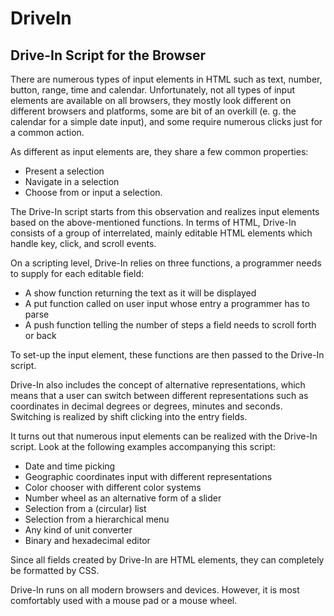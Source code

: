 # DriveIn

## Drive-In Script for the Browser

There are numerous types of input elements in HTML such as text, number, button, range, time and calendar. Unfortunately, not all types of input elements are available on all browsers, they mostly look different on different browsers and platforms, some are bit of an overkill (e. g. the calendar for a simple date input), and some require numerous clicks just for a common action.

As different as input elements are, they share a few common properties:

* Present a selection
* Navigate in a selection
* Choose from or input a selection.

The Drive-In script starts from this observation and realizes input elements based on the above-mentioned functions. In terms of HTML, Drive-In consists of a group of interrelated, mainly editable HTML elements which handle key, click, and scroll events.

On a scripting level, Drive-In relies on three functions, a programmer needs to supply for each editable field:

* A show function returning the text as it will be displayed
* A put function called on user input whose entry a programmer has to parse
* A push function telling the number of steps a field needs to scroll forth or back

To set-up the input element, these functions are then passed to the Drive-In script.

Drive-In also includes the concept of alternative representations, which means that a user can switch between different representations such as coordinates in decimal degrees or degrees, minutes and seconds. Switching is realized by shift clicking into the entry fields.

It turns out that numerous input elements can be realized with the Drive-In script. Look at the following examples accompanying this script:

* Date and time picking
* Geographic coordinates input with different representations
* Color chooser with different color systems
* Number wheel as an alternative form of a slider
* Selection from a (circular) list
* Selection from a hierarchical menu
* Any kind of unit converter
* Binary and hexadecimal editor

Since all fields created by Drive-In are HTML elements, they can completely be formatted by CSS.

Drive-In runs on all modern browsers and devices. However, it is most comfortably used with a mouse pad or a mouse wheel.
